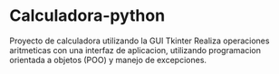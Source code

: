 # Calculadora-python
Proyecto de calculadora utilizando la GUI Tkinter
Realiza operaciones aritmeticas con una interfaz de aplicacion, utilizando programacion orientada a objetos (POO) y manejo de excepciones.
